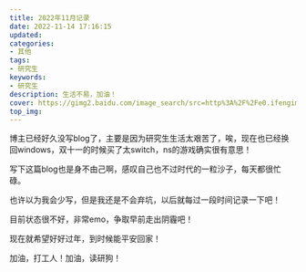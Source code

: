 ```yaml
---
title: 2022年11月记录
date: 2022-11-14 17:16:15
updated:
categories: 
- 其他
tags: 
- 研究生
keywords:
- 研究生
description: 生活不易，加油！
cover: https://gimg2.baidu.com/image_search/src=http%3A%2F%2Fe0.ifengimg.com%2F04%2F2019%2F0712%2F7BBE0D4C69D69A5A04E0FEDCF9DC3BC4F7DB327B_size16_w500_h334.jpeg&refer=http%3A%2F%2Fe0.ifengimg.com&app=2002&size=f9999,10000&q=a80&n=0&g=0n&fmt=auto?sec=1671009797&t=4e44c6117daa40800f8334bc1a5ad7b2
top_img: 
---
```


博主已经好久没写blog了，主要是因为研究生生活太艰苦了，唉，现在也已经换回windows，双十一的时候买了太switch，ns的游戏确实很有意思！

写下这篇blog也是身不由己啊，感叹自己也不过时代的一粒沙子，每天都很忙碌。

也许以为我会少写，但是我还是不会弃坑，以后就每过一段时间记录一下吧！

目前状态很不好，非常emo，争取早前走出阴霾吧！

现在就希望好好过年，到时候能平安回家！

加油，打工人！加油，读研狗！
